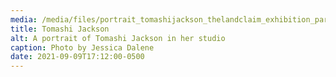 ```yaml
---
media: /media/files/portrait_tomashijackson_thelandclaim_exhibition_parrishartmuseum_2021-1.png
title: Tomashi Jackson
alt: A portrait of Tomashi Jackson in her studio
caption: Photo by Jessica Dalene
date: 2021-09-09T17:12:00-0500
---
```

